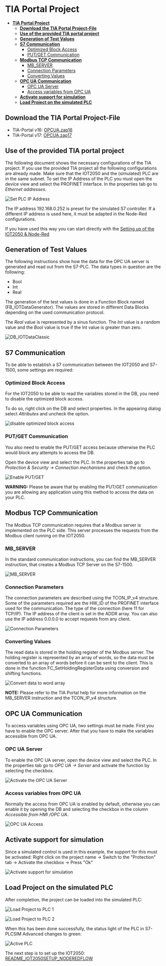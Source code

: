 # **TIA Portal Project**

- [**TIA Portal Project**](#tia-portal-project)
  - [**Download the TIA Portal Project-File**](#download-the-tia-portal-project-file)
  - [**Use of the provided TIA portal project**](#use-of-the-provided-tia-portal-project)
  - [**Generation of Test Values**](#generation-of-test-values)
  - [**S7 Communication**](#s7-communication)
    - [Optimized Block Access](#optimized-block-access)
    - [PUT/GET Communication](#putget-communication)
  - [**Modbus TCP Communication**](#modbus-tcp-communication)
    - [MB_SERVER](#mb_server)
    - [Connection Parameters](#connection-parameters)
    - [Converting Values](#converting-values)
  - [**OPC UA Communication**](#opc-ua-communication)
    - [OPC UA Server](#opc-ua-server)
    - [Access variables from OPC UA](#access-variables-from-opc-ua)
  - [**Activate support for simulation**](#activate-support-for-simulation)
  - [**Load Project on the simulated PLC**](#load-project-on-the-simulated-plc)

## **Download the TIA Portal Project-File**

- TIA-Portal v16: [OPCUA.zap16](../src/OPCUA_V16.zap16)
- TIA-Portal v17: [OPCUA.zap17](../src/OPCUA_V17.zap17)

## **Use of the provided TIA portal project**

The following document shows the necessary configurations of the TIA project. If you use the provided TIA project all the following configurations are already made. Make sure that the IOT2050 and the (simulated) PLC are in the same subnet. To set the IP Address of the PLC you must open the device view and select the PROFINET Interface. In the properties tab go to *Ethernet addresses*.

![Set PLC IP Address](graphics/2-4-Set-PLC-IP-Address.png)

The IP address 192.168.0.252 is preset for the simulated S7 controller. If a different IP address is used here, it must be adapted in the Node-Red configurations.

If you have used this way you can start directly with the [Setting up of the IOT2050 & Node-Red](README_IOT2050SETUP_NODEREDFLOW.md)

## **Generation of Test Values**

The following instructions show how the data for the OPC UA server is generated and read out from the S7-PLC. The data types in question are the following:

- Bool
- Int
- Real

The generation of the test values is done in a Function Block named (FB_IOTDataGenerator). The values are stored in different Data Blocks depending on the used communication protocol.

The *Real* value is represented by a sinus function. The *Int* value is a random value and the *Bool* value is true if the Int value is greater than zero.

![DB_IOTDataClassic](graphics/2-1-DB_IOTDataClassic.png)

## **S7 Communication**

To be able to establish a S7 communication between the IOT2050 and S7-1500, some settings are required:

### Optimized Block Access

For the IOT2050 to be able to read the variables stored in the DB, you need to disable the optimized block access.

To do so, right click on the DB and select properties. In the appearing dialog select *Attributes* and uncheck the option.

![disable optimized block access](graphics/2-2-disable-optimized-block-access.png)

### PUT/GET Communication

You also need to enable the PUT/GET access because otherwise the PLC would block any attempts to access the DB.

Open the device view and select the PLC. In the properties tab go to *Protection & Security → Connection mechanisms* and check the option.

![Enable PUT/GET](graphics/2-3-Enable-PUT-GET.png)

**WARNING:** Please be aware that by enabling the PUT/GET communication you are allowing any application using this method to access the data on your PLC.

## **Modbus TCP Communication**

The Modbus TCP communication requires that a Modbus server is implemented on the PLC side. This server processes the requests from the Modbus client running on the IOT2050.

### MB_SERVER

In the standard communication instructions, you can find the MB_SERVER instruction, that creates a Modbus TCP Server on the S7-1500.

![MB_SERVER](graphics/2-5-MB-Server.png)

### Connection Parameters

The connection parameters are described using the TCON_IP_v4 structure. Some of the parameters required are the HW_ID of the PROFINET interface used for the communication. The type of the connection (here 11 for TCP/IP). The IP address of the client is set in the ADDR array. You can also use the IP address 0.0.0.0 to accept requests from any client.

![Connection Parameters](graphics/2-6-Connection-Parameters.png)

### Converting Values

The read data is stored in the holding register of the Modbus server. The holding register is represented by an array of words, so the data must be converted to an array of words before it can be sent to the client. This is done in the function FC_SetHoldingRegisterData using conversion and shifting functions.

![Convert data to word array](graphics/2-7-convert-data-to-word-array.png)

**NOTE:** Please refer to the TIA Portal help for more information on the MB_SERVER instruction and the TCON_IP_v4 structure.

## **OPC UA Communication**

To access variables using OPC UA, two settings must be made. First you have to enable the OPC server. After that you have to make the variables accessible from OPC UA.

### OPC UA Server

To enable the OPC UA server, open the device view and select the PLC. In the properties tab go to *OPC UA → Server* and activate the function by selecting the checkbox.

![Activate the OPC UA Server](graphics/2-8-activate-the-OPC-UA-Server.png)

### Access variables from OPC UA

Normally the access from OPC UA is enabled by default, otherwise you can enable it by opening the DB and selecting the checkbox in the column *Accessible from HMI /OPC UA*.

![OPC UA Access](graphics/2-9-OPC-UA-Access.png)

## **Activate support for simulation**

Since a simulated control is used in this example, the support for this must be activated: Right click on the project name -> Switch to the "Protection" tab -> Activate the checkbox -> Press "Ok"

![Activate support for simulation](graphics/2-10-Support-Simulated-PLC.png)

## **Load Project on the simulated PLC**

After completion, the project can be loaded into the simulated PLC:

![Load Project to PLC 1](graphics/2-11-Load-Project-1.png)

![Load Project to PLC 2](graphics/2-12-Load-Project-2.png)

When this has been done successfully, the status light of the PLC in S7-PLCSIM Advanced changes to green:

![Active PLC](graphics/8-3-active-plc.png)

The next step is to set up the IOT2050: [README_IOT2050SETUP_NODEREDFLOW](README_IOT2050SETUP_NODEREDFLOW.md)
